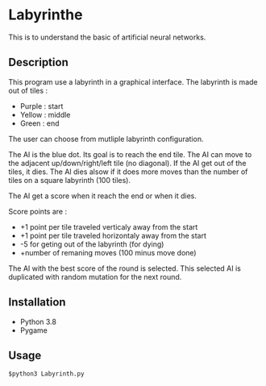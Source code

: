 # Labyrinthe

This is to understand the basic of artificial neural networks.

## Description

This program use a labyrinth in a graphical interface. The labyrinth is made out of tiles :
- Purple : start
- Yellow : middle
- Green : end

The user can choose from mutliple labyrinth configuration.

The AI is the blue dot. Its goal is to reach the end tile. The AI can move to the adjacent up/down/right/left tile (no diagonal). If the AI get out of the tiles, it dies.
The AI dies alsow if it does more moves than the number of tiles on a square labyrinth (100 tiles).

The AI get a score when it reach the end or when it dies.

Score points are :
- +1 point per tile traveled verticaly away from the start  
- +1 point per tile traveled horizontaly away from the start
- -5 for geting out of the labyrinth (for dying)
- +number of remaning moves (100 minus move done)

The AI with the best score of the round is selected. This selected AI is duplicated with random mutation for the next round.

## Installation

- Python 3.8
- Pygame

## Usage

    $python3 Labyrinth.py
